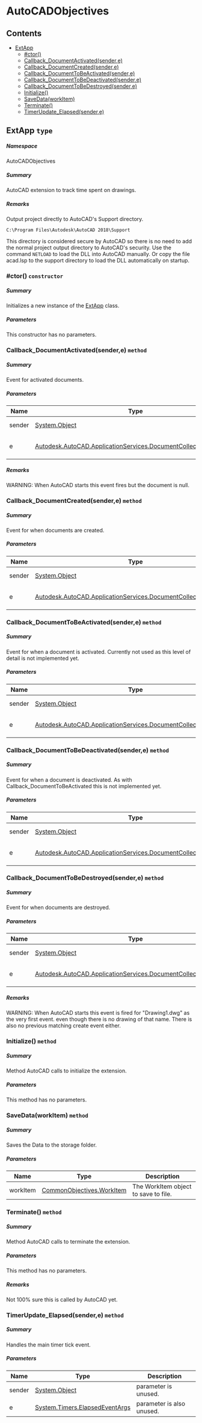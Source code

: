 <a name='assembly'></a>
# AutoCADObjectives

## Contents

- [ExtApp](#T-AutoCADObjectives-ExtApp 'AutoCADObjectives.ExtApp')
  - [#ctor()](#M-AutoCADObjectives-ExtApp-#ctor 'AutoCADObjectives.ExtApp.#ctor')
  - [Callback_DocumentActivated(sender,e)](#M-AutoCADObjectives-ExtApp-Callback_DocumentActivated-System-Object,Autodesk-AutoCAD-ApplicationServices-DocumentCollectionEventArgs- 'AutoCADObjectives.ExtApp.Callback_DocumentActivated(System.Object,Autodesk.AutoCAD.ApplicationServices.DocumentCollectionEventArgs)')
  - [Callback_DocumentCreated(sender,e)](#M-AutoCADObjectives-ExtApp-Callback_DocumentCreated-System-Object,Autodesk-AutoCAD-ApplicationServices-DocumentCollectionEventArgs- 'AutoCADObjectives.ExtApp.Callback_DocumentCreated(System.Object,Autodesk.AutoCAD.ApplicationServices.DocumentCollectionEventArgs)')
  - [Callback_DocumentToBeActivated(sender,e)](#M-AutoCADObjectives-ExtApp-Callback_DocumentToBeActivated-System-Object,Autodesk-AutoCAD-ApplicationServices-DocumentCollectionEventArgs- 'AutoCADObjectives.ExtApp.Callback_DocumentToBeActivated(System.Object,Autodesk.AutoCAD.ApplicationServices.DocumentCollectionEventArgs)')
  - [Callback_DocumentToBeDeactivated(sender,e)](#M-AutoCADObjectives-ExtApp-Callback_DocumentToBeDeactivated-System-Object,Autodesk-AutoCAD-ApplicationServices-DocumentCollectionEventArgs- 'AutoCADObjectives.ExtApp.Callback_DocumentToBeDeactivated(System.Object,Autodesk.AutoCAD.ApplicationServices.DocumentCollectionEventArgs)')
  - [Callback_DocumentToBeDestroyed(sender,e)](#M-AutoCADObjectives-ExtApp-Callback_DocumentToBeDestroyed-System-Object,Autodesk-AutoCAD-ApplicationServices-DocumentCollectionEventArgs- 'AutoCADObjectives.ExtApp.Callback_DocumentToBeDestroyed(System.Object,Autodesk.AutoCAD.ApplicationServices.DocumentCollectionEventArgs)')
  - [Initialize()](#M-AutoCADObjectives-ExtApp-Initialize 'AutoCADObjectives.ExtApp.Initialize')
  - [SaveData(workItem)](#M-AutoCADObjectives-ExtApp-SaveData-CommonObjectives-WorkItem- 'AutoCADObjectives.ExtApp.SaveData(CommonObjectives.WorkItem)')
  - [Terminate()](#M-AutoCADObjectives-ExtApp-Terminate 'AutoCADObjectives.ExtApp.Terminate')
  - [TimerUpdate_Elapsed(sender,e)](#M-AutoCADObjectives-ExtApp-TimerUpdate_Elapsed-System-Object,System-Timers-ElapsedEventArgs- 'AutoCADObjectives.ExtApp.TimerUpdate_Elapsed(System.Object,System.Timers.ElapsedEventArgs)')

<a name='T-AutoCADObjectives-ExtApp'></a>
## ExtApp `type`

##### Namespace

AutoCADObjectives

##### Summary

AutoCAD extension to track time spent on drawings.

##### Remarks

Output project directly to AutoCAD's Support directory.

```
C:\Program Files\Autodesk\AutoCAD 2018\Support
```

This directory is considered secure by AutoCAD so there is no need to add the normal project output directory to AutoCAD's security.
Use the command `NETLOAD` to load the DLL into AutoCAD manually.
Or copy the file acad.lsp to the support directory to load the DLL automatically on startup.

<a name='M-AutoCADObjectives-ExtApp-#ctor'></a>
### #ctor() `constructor`

##### Summary

Initializes a new instance of the [ExtApp](#T-AutoCADObjectives-ExtApp 'AutoCADObjectives.ExtApp') class.

##### Parameters

This constructor has no parameters.

<a name='M-AutoCADObjectives-ExtApp-Callback_DocumentActivated-System-Object,Autodesk-AutoCAD-ApplicationServices-DocumentCollectionEventArgs-'></a>
### Callback_DocumentActivated(sender,e) `method`

##### Summary

Event for activated documents.

##### Parameters

| Name | Type | Description |
| ---- | ---- | ----------- |
| sender | [System.Object](http://msdn.microsoft.com/query/dev14.query?appId=Dev14IDEF1&l=EN-US&k=k:System.Object 'System.Object') | parameter is unused. |
| e | [Autodesk.AutoCAD.ApplicationServices.DocumentCollectionEventArgs](#T-Autodesk-AutoCAD-ApplicationServices-DocumentCollectionEventArgs 'Autodesk.AutoCAD.ApplicationServices.DocumentCollectionEventArgs') | parameter also unused. |

##### Remarks

WARNING: When AutoCAD starts this event fires but the document is null.

<a name='M-AutoCADObjectives-ExtApp-Callback_DocumentCreated-System-Object,Autodesk-AutoCAD-ApplicationServices-DocumentCollectionEventArgs-'></a>
### Callback_DocumentCreated(sender,e) `method`

##### Summary

Event for when documents are created.

##### Parameters

| Name | Type | Description |
| ---- | ---- | ----------- |
| sender | [System.Object](http://msdn.microsoft.com/query/dev14.query?appId=Dev14IDEF1&l=EN-US&k=k:System.Object 'System.Object') | parameter is unused. |
| e | [Autodesk.AutoCAD.ApplicationServices.DocumentCollectionEventArgs](#T-Autodesk-AutoCAD-ApplicationServices-DocumentCollectionEventArgs 'Autodesk.AutoCAD.ApplicationServices.DocumentCollectionEventArgs') | parameter is also unused. |

<a name='M-AutoCADObjectives-ExtApp-Callback_DocumentToBeActivated-System-Object,Autodesk-AutoCAD-ApplicationServices-DocumentCollectionEventArgs-'></a>
### Callback_DocumentToBeActivated(sender,e) `method`

##### Summary

Event for when a document is activated.
Currently not used as this level of detail is not implemented yet.

##### Parameters

| Name | Type | Description |
| ---- | ---- | ----------- |
| sender | [System.Object](http://msdn.microsoft.com/query/dev14.query?appId=Dev14IDEF1&l=EN-US&k=k:System.Object 'System.Object') | parameter is unused. |
| e | [Autodesk.AutoCAD.ApplicationServices.DocumentCollectionEventArgs](#T-Autodesk-AutoCAD-ApplicationServices-DocumentCollectionEventArgs 'Autodesk.AutoCAD.ApplicationServices.DocumentCollectionEventArgs') | parameter also is unused. |

<a name='M-AutoCADObjectives-ExtApp-Callback_DocumentToBeDeactivated-System-Object,Autodesk-AutoCAD-ApplicationServices-DocumentCollectionEventArgs-'></a>
### Callback_DocumentToBeDeactivated(sender,e) `method`

##### Summary

Event for when a document is deactivated.
As with Callback_DocumentToBeActivated this is not implemented yet.

##### Parameters

| Name | Type | Description |
| ---- | ---- | ----------- |
| sender | [System.Object](http://msdn.microsoft.com/query/dev14.query?appId=Dev14IDEF1&l=EN-US&k=k:System.Object 'System.Object') | parameter is unused. |
| e | [Autodesk.AutoCAD.ApplicationServices.DocumentCollectionEventArgs](#T-Autodesk-AutoCAD-ApplicationServices-DocumentCollectionEventArgs 'Autodesk.AutoCAD.ApplicationServices.DocumentCollectionEventArgs') | parameter is also unused. |

<a name='M-AutoCADObjectives-ExtApp-Callback_DocumentToBeDestroyed-System-Object,Autodesk-AutoCAD-ApplicationServices-DocumentCollectionEventArgs-'></a>
### Callback_DocumentToBeDestroyed(sender,e) `method`

##### Summary

Event for when documents are destroyed.

##### Parameters

| Name | Type | Description |
| ---- | ---- | ----------- |
| sender | [System.Object](http://msdn.microsoft.com/query/dev14.query?appId=Dev14IDEF1&l=EN-US&k=k:System.Object 'System.Object') | parameter is unused. |
| e | [Autodesk.AutoCAD.ApplicationServices.DocumentCollectionEventArgs](#T-Autodesk-AutoCAD-ApplicationServices-DocumentCollectionEventArgs 'Autodesk.AutoCAD.ApplicationServices.DocumentCollectionEventArgs') | parameter is also unused. |

##### Remarks

WARNING: When AutoCAD starts this event is fired for "Drawing1.dwg" as the very first event.
even though there is no drawing of that name. There is also no previous matching create event either.

<a name='M-AutoCADObjectives-ExtApp-Initialize'></a>
### Initialize() `method`

##### Summary

Method AutoCAD calls to initialize the extension.

##### Parameters

This method has no parameters.

<a name='M-AutoCADObjectives-ExtApp-SaveData-CommonObjectives-WorkItem-'></a>
### SaveData(workItem) `method`

##### Summary

Saves the Data to the storage folder.

##### Parameters

| Name | Type | Description |
| ---- | ---- | ----------- |
| workItem | [CommonObjectives.WorkItem](#T-CommonObjectives-WorkItem 'CommonObjectives.WorkItem') | The WorkItem object to save to file. |

<a name='M-AutoCADObjectives-ExtApp-Terminate'></a>
### Terminate() `method`

##### Summary

Method AutoCAD calls to terminate the extension.

##### Parameters

This method has no parameters.

##### Remarks

Not 100% sure this is called by AutoCAD yet.

<a name='M-AutoCADObjectives-ExtApp-TimerUpdate_Elapsed-System-Object,System-Timers-ElapsedEventArgs-'></a>
### TimerUpdate_Elapsed(sender,e) `method`

##### Summary

Handles the main timer tick event.

##### Parameters

| Name | Type | Description |
| ---- | ---- | ----------- |
| sender | [System.Object](http://msdn.microsoft.com/query/dev14.query?appId=Dev14IDEF1&l=EN-US&k=k:System.Object 'System.Object') | parameter is unused. |
| e | [System.Timers.ElapsedEventArgs](http://msdn.microsoft.com/query/dev14.query?appId=Dev14IDEF1&l=EN-US&k=k:System.Timers.ElapsedEventArgs 'System.Timers.ElapsedEventArgs') | parameter is also unused. |

